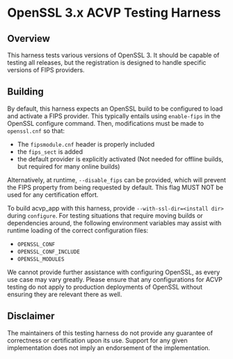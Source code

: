 # OpenSSL 3.x ACVP Testing Harness

## Overview

This harness tests various versions of OpenSSL 3. It should be capable of testing all releases, but the registration
is designed to handle specific versions of FIPS providers.


## Building

By default, this harness expects an OpenSSL build to be configured to load and activate a FIPS provider. This typically
entails using `enable-fips` in the OpenSSL configure command. Then, modifications must be made to `openssl.cnf` so that:

* The `fipsmodule.cnf` header is properly included
* the `fips_sect` is added
* the default provider is explicitly activated (Not needed for offline builds, but required for many online builds)


Alternatively, at runtime, `--disable_fips` can be provided, which will prevent the FIPS property from being requested
by default. This flag MUST NOT be used for any certification effort.

To build acvp_app with this harness, provide `--with-ssl-dir=<install dir>` during `configure`. For testing situations
that require moving builds or dependencies around, the following environment variables may assist with runtime loading
of the correct configuration files:
* `OPENSSL_CONF`
* `OPENSSL_CONF_INCLUDE`
* `OPENSSL_MODULES`


We cannot provide further assistance with configuring OpenSSL, as every use case may vary greatly. Please ensure that
any configurations for ACVP testing do not apply to production deployments of OpenSSL without ensuring they are
relevant there as well.


## Disclaimer
The maintainers of this testing harness do not provide any guarantee of correctness or certification upon its use.
Support for any given implementation does not imply an endorsement of the implementation.
